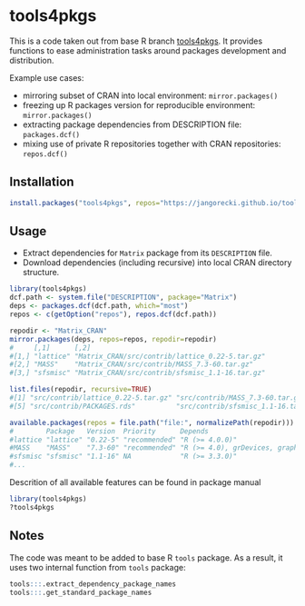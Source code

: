 # tools4pkgs

This is a code taken out from base R branch [tools4pkgs](https://svn.r-project.org/R/branches/tools4pkgs/). It provides functions to ease administration tasks around packages development and distribution.

Example use cases:
- mirroring subset of CRAN into local environment: `mirror.packages()`
- freezing up R packages version for reproducible environment: `mirror.packages()`
- extracting package dependencies from DESCRIPTION file: `packages.dcf()`
- mixing use of private R repositories together with CRAN repositories: `repos.dcf()`

## Installation

```r
install.packages("tools4pkgs", repos="https://jangorecki.github.io/tools4pkgs")
```

## Usage

- Extract dependencies for `Matrix` package from its `DESCRIPTION` file.
- Download dependencies (including recursive) into local CRAN directory structure.

```r
library(tools4pkgs)
dcf.path <- system.file("DESCRIPTION", package="Matrix")
deps <- packages.dcf(dcf.path, which="most")
repos <- c(getOption("repos"), repos.dcf(dcf.path))

repodir <- "Matrix_CRAN"
mirror.packages(deps, repos=repos, repodir=repodir)
#     [,1]      [,2]                                           
#[1,] "lattice" "Matrix_CRAN/src/contrib/lattice_0.22-5.tar.gz"
#[2,] "MASS"    "Matrix_CRAN/src/contrib/MASS_7.3-60.tar.gz"   
#[3,] "sfsmisc" "Matrix_CRAN/src/contrib/sfsmisc_1.1-16.tar.gz"

list.files(repodir, recursive=TRUE)
#[1] "src/contrib/lattice_0.22-5.tar.gz" "src/contrib/MASS_7.3-60.tar.gz"    "src/contrib/PACKAGES"              "src/contrib/PACKAGES.gz"
#[5] "src/contrib/PACKAGES.rds"          "src/contrib/sfsmisc_1.1-16.tar.gz"

available.packages(repos = file.path("file:", normalizePath(repodir)))
#        Package   Version  Priority      Depends                                         Imports                                   LinkingTo
#lattice "lattice" "0.22-5" "recommended" "R (>= 4.0.0)"                                  "grid, grDevices, graphics, stats, utils" NA
#MASS    "MASS"    "7.3-60" "recommended" "R (>= 4.0), grDevices, graphics, stats, utils" "methods"                                 NA
#sfsmisc "sfsmisc" "1.1-16" NA            "R (>= 3.3.0)"                                  "grDevices, utils, stats, tools"          NA
#...
```

Descrition of all available features can be found in package manual
```r
library(tools4pkgs)
?tools4pkgs
```

## Notes

The code was meant to be added to base R `tools` package. As a result, it uses two internal function from `tools` package:
```r
tools:::.extract_dependency_package_names
tools:::.get_standard_package_names
```
